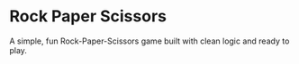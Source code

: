 # Rock Paper Scissors
A simple, fun Rock-Paper-Scissors game built with clean logic and ready to play.
